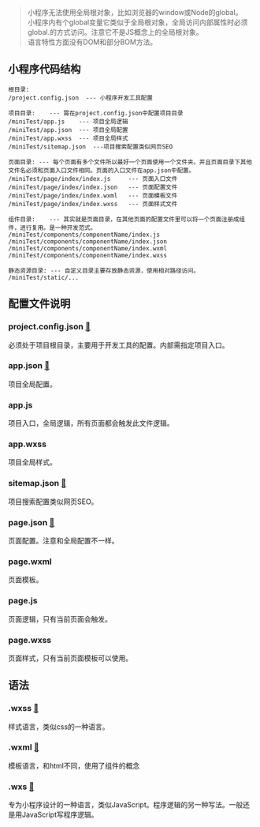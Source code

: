 > 小程序无法使用全局根对象，比如浏览器的window或Node的global。  
> 小程序内有个global变量它类似于全局根对象，全局访问内部属性时必须global.的方式访问。注意它不是JS概念上的全局根对象。  
> 语言特性方面没有DOM和部分BOM方法。  

## 小程序代码结构

```text
根目录: 
/project.config.json  --- 小程序开发工具配置

项目目录:    --- 需在project.config.json中配置项目目录
/miniTest/app.js    --- 项目全局逻辑
/miniTest/app.json  --- 项目全局配置
/miniTest/app.wxss  --- 项目全局样式
/miniTest/sitemap.json  ---项目搜索配置类似网页SEO

页面目录: --- 每个页面有多个文件所以最好一个页面使用一个文件夹。并且页面目录下其他文件名必须和页面入口文件相同。页面的入口文件在app.json中配置。
/miniTest/page/index/index.js     --- 页面入口文件
/miniTest/page/index/index.json   --- 页面配置文件
/miniTest/page/index/index.wxml   --- 页面模板文件
/miniTest/page/index/index.wxss   --- 页面样式文件

组件目录:    --- 其实就是页面目录，在其他页面的配置文件里可以将一个页面注册成组件，进行复用。是一种开发范式。
/miniTest/components/componentName/index.js
/miniTest/components/componentName/index.json
/miniTest/components/componentName/index.wxml
/miniTest/components/componentName/index.wxss

静态资源目录: --- 自定义目录主要存放静态资源，使用相对路径访问。
/miniTest/static/...
```

## 配置文件说明

### project.config.json <a href="https://developers.weixin.qq.com/miniprogram/dev/devtools/projectconfig.html" target="_blank">&#128216;</a>

必须处于项目根目录，主要用于开发工具的配置。内部需指定项目入口。

### app.json <a href="https://developers.weixin.qq.com/miniprogram/dev/reference/configuration/app.html" target="_blank">&#128216;</a>

项目全局配置。

### app.js

项目入口，全局逻辑，所有页面都会触发此文件逻辑。

### app.wxss

项目全局样式。

### sitemap.json <a href="https://developers.weixin.qq.com/miniprogram/dev/reference/configuration/sitemap.html" target="_blank">&#128216;</a>

项目搜索配置类似网页SEO。

### page.json <a href="https://developers.weixin.qq.com/miniprogram/dev/reference/configuration/page.html" target="_blank">&#128216;</a>

页面配置。注意和全局配置不一样。

### page.wxml

页面模板。

### page.js

页面逻辑，只有当前页面会触发。

### page.wxss

页面样式，只有当前页面模板可以使用。

## 语法

### .wxss <a href="https://developers.weixin.qq.com/miniprogram/dev/framework/view/wxss.html" target="_blank">&#128216;</a>

样式语言，类似css的一种语言。

### .wxml <a href="https://developers.weixin.qq.com/miniprogram/dev/component/" target="_blank">&#128216;</a>

模板语言，和html不同，使用了组件的概念

### .wxs <a href="https://developers.weixin.qq.com/miniprogram/dev/reference/wxs/" target="_blank">&#128216;</a>

专为小程序设计的一种语言，类似JavaScript。程序逻辑的另一种写法。一般还是用JavaScript写程序逻辑。